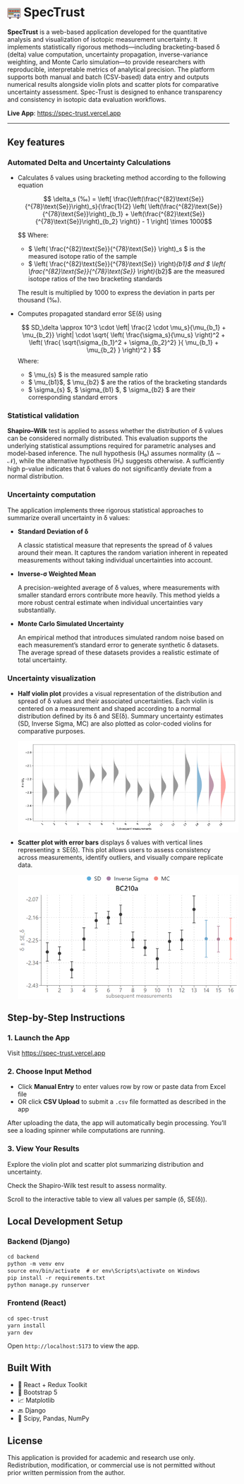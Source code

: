 # <img src="spec-trust/public/spectrometer.png" width="30" style="vertical-align: middle;"/> SpecTrust

**SpecTrust** is a web-based application developed for the quantitative analysis and visualization of isotopic measurement uncertainty. It implements statistically rigorous methods—including bracketing-based δ (delta) value computation, uncertainty propagation, inverse-variance weighting, and Monte Carlo simulation—to provide researchers with reproducible, interpretable metrics of analytical precision. The platform supports both manual and batch (CSV-based) data entry and outputs numerical results alongside violin plots and scatter plots for comparative uncertainty assessment. Spec-Trust is designed to enhance transparency and consistency in isotopic data evaluation workflows.

**Live App**: https://spec-trust.vercel.app

---

## Key features

### Automated Delta and Uncertainty Calculations
- Calculates δ values using bracketing method according to the following equation
  ```math
    \delta_s (‰) = \left[ \frac{\left(\frac{^{82}\text{Se}}{^{78}\text{Se}}\right)_s}{\frac{1}{2} \left( \left(\frac{^{82}\text{Se}}{^{78}\text{Se}}\right)_{b_1} + \left(\frac{^{82}\text{Se}}{^{78}\text{Se}}\right)_{b_2} \right)} - 1 \right] \times 1000
  ```
  $$
  Where:
  - $ \left( \frac{^{82}\text{Se}}{^{78}\text{Se}} \right)_s $ is the measured isotope ratio of the sample
  - $ \left( \frac{^{82}\text{Se}}{^{78}\text{Se}} \right)_{b1}$ and $ \left( \frac{^{82}\text{Se}}{^{78}\text{Se}} \right)_{b2}$ are the measured isotope ratios of the two bracketing standards
  
  The result is multiplied by 1000 to express the deviation in parts per thousand (‰).


- Computes propagated standard error SE(δ) using

    $$
    SD_\delta \approx 10^3 \cdot \left| \frac{2 \cdot \mu_s}{\mu_{b_1} + \mu_{b_2}} \right| \cdot \sqrt{ \left( \frac{\sigma_s}{\mu_s} \right)^2 + \left( \frac{ \sqrt{\sigma_{b_1}^2 + \sigma_{b_2}^2} }{ \mu_{b_1} + \mu_{b_2} } \right)^2 }
    $$
    Where:
    - $ \mu_{s} $ is the measured sample ratio
    - $ \mu_{b1}$, $ \mu_{b2} $ are the ratios of the bracketing standards
    - $ \sigma_{s} $, $ \sigma_{b1} $, $ \sigma_{b2} $ are their corresponding standard errors

### Statistical validation
**Shapiro–Wilk** test is applied to assess whether the distribution of δ values can be considered normally distributed. This evaluation supports the underlying statistical assumptions required for parametric analyses and model-based inference. The null hypothesis (H₀) assumes normality (Δ ∼ 𝒩), while the alternative hypothesis (H₁) suggests otherwise. A sufficiently high p-value indicates that δ values do not significantly deviate from a normal distribution.

### Uncertainty computation

The application implements three rigorous statistical approaches to summarize overall uncertainty in δ values:
    
- **Standard Deviation of δ** 

    A classic statistical measure that represents the spread of δ values around their mean. It captures the random variation inherent in repeated measurements without taking individual uncertainties into account.
- **Inverse-σ Weighted Mean**

  A precision-weighted average of δ values, where measurements with smaller standard errors contribute more heavily. This method yields a more robust central estimate when individual uncertainties vary substantially.
- **Monte Carlo Simulated Uncertainty**

  An empirical method that introduces simulated random noise based on each measurement’s standard error to generate synthetic δ datasets. The average spread of these datasets provides a realistic estimate of total uncertainty.

### Uncertainty visualization

- **Half violin plot** provides a visual representation of the distribution and spread of δ values and their associated uncertainties. Each violin is centered on a measurement and shaped according to a normal distribution defined by its δ and SE(δ). Summary uncertainty estimates (SD, Inverse Sigma, MC) are also plotted as color-coded violins for comparative purposes.
    <p align="center">
        <img src="assets/half_violin_plot_example.png" alt="Half Violin Plot" style="max-width: 500px; display: block; margin: 0 auto;" />
    </p>  

- **Scatter plot with error bars** displays δ values with vertical lines representing ± SE(δ). This plot allows users to assess consistency across measurements, identify outliers, and visually compare replicate data.
    <p align="center">
        <img src="assets/scatter_plot_example.png" alt="Scatter plot" style="max-width: 500px; display: block; margin: 0 auto;" />
    </p>
 
  
## Step-by-Step Instructions
### 1. Launch the App
Visit https://spec-trust.vercel.app
### 2. Choose Input Method
- Click **Manual Entry** to enter values row by row or paste data from Excel file
- OR click **CSV Upload** to submit a `.csv` file formatted as described in the app

After uploading the data, the app will automatically begin processing. You’ll see a loading spinner while computations are running.

### 3. View Your Results
Explore the violin plot and scatter plot summarizing distribution and uncertainty.

Check the Shapiro-Wilk test result to assess normality.

Scroll to the interactive table to view all values per sample (δ, SE(δ)).

## Local Development Setup
### Backend (Django)
```
cd backend
python -m venv env
source env/bin/activate  # or env\Scripts\activate on Windows
pip install -r requirements.txt
python manage.py runserver
```
### Frontend (React)
```
cd spec-trust
yarn install
yarn dev
```
Open `http://localhost:5173` to view the app.

## Built With
- 🧩 React + Redux Toolkit
- 🎨 Bootstrap 5
- 📈 Matplotlib
- 🔙 Django 
- 🧪 Scipy, Pandas, NumPy

## License
This application is provided for academic and research use only. Redistribution, modification, or commercial use is not permitted without prior written permission from the author.